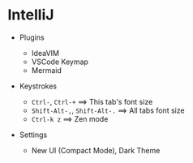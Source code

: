 # IntelliJ

- Plugins
  - IdeaVIM
  - VSCode Keymap
  - Mermaid

- Keystrokes
  - `Ctrl-`, `Ctrl-+` ==> This tab's font size
  - `Shift-Alt-,`, `Shift-Alt-.` ==> All tabs font size
  - `Ctrl-k z` ==> Zen mode

- Settings
  - New UI (Compact Mode), Dark Theme